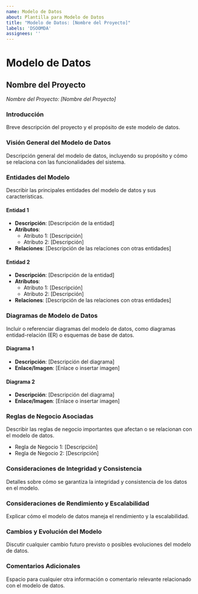 ```yaml
---
name: Modelo de Datos
about: Plantilla para Modelo de Datos
title: "Modelo de Datos: [Nombre del Proyecto]"
labels: 'DSOOMDA'
assignees: ''
---
```


# Modelo de Datos

## Nombre del Proyecto
*Nombre del Proyecto: [Nombre del Proyecto]*

### Introducción
Breve descripción del proyecto y el propósito de este modelo de datos.

### Visión General del Modelo de Datos
Descripción general del modelo de datos, incluyendo su propósito y cómo se relaciona con las funcionalidades del sistema.

### Entidades del Modelo
Describir las principales entidades del modelo de datos y sus características.

#### Entidad 1
- **Descripción**: [Descripción de la entidad]
- **Atributos**:
  - Atributo 1: [Descripción]
  - Atributo 2: [Descripción]
- **Relaciones**: [Descripción de las relaciones con otras entidades]

#### Entidad 2
- **Descripción**: [Descripción de la entidad]
- **Atributos**:
  - Atributo 1: [Descripción]
  - Atributo 2: [Descripción]
- **Relaciones**: [Descripción de las relaciones con otras entidades]

### Diagramas de Modelo de Datos
Incluir o referenciar diagramas del modelo de datos, como diagramas entidad-relación (ER) o esquemas de base de datos.

#### Diagrama 1
- **Descripción**: [Descripción del diagrama]
- **Enlace/Imagen**: [Enlace o insertar imagen]

#### Diagrama 2
- **Descripción**: [Descripción del diagrama]
- **Enlace/Imagen**: [Enlace o insertar imagen]

### Reglas de Negocio Asociadas
Describir las reglas de negocio importantes que afectan o se relacionan con el modelo de datos.

- Regla de Negocio 1: [Descripción]
- Regla de Negocio 2: [Descripción]

### Consideraciones de Integridad y Consistencia
Detalles sobre cómo se garantiza la integridad y consistencia de los datos en el modelo.

### Consideraciones de Rendimiento y Escalabilidad
Explicar cómo el modelo de datos maneja el rendimiento y la escalabilidad.

### Cambios y Evolución del Modelo
Discutir cualquier cambio futuro previsto o posibles evoluciones del modelo de datos.

### Comentarios Adicionales
Espacio para cualquier otra información o comentario relevante relacionado con el modelo de datos.


